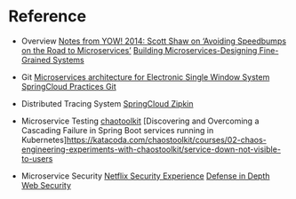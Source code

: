 # Reference

  - Overview
		[Notes from YOW! 2014: Scott Shaw on ‘Avoiding Speedbumps on the Road to Microservices’](http://www.grahamlea.com/2015/03/notes-from-yow-2014-scott-shaw-on-avoiding-speedbumps-on-the-road-to-microservices/)
		[Building Microservices-Designing Fine-Grained Systems](https://www.amazon.com/gp/product/1491950358/ref=as_li_tl?ie=UTF8&camp=1789&creative=390957&creativeASIN=1491950358&linkCode=as2&tag=em0e0-20&linkId=VUWOTCRQEXEZ4R3F)
  - Git
		[Microservices architecture for Electronic Single Window System](https://sumoonp.wordpress.com/)
		[SpringCloud Practices Git](https://gitee.com/ylimhhmily/SpringCloudTutorial)


  - Distributed Tracing System
		[SpringCloud Zipkin](https://blog.csdn.net/z8414/article/details/78600646)

  - Microservice Testing
		[chaotoolkit](https://github.com/chaostoolkit)
		[Discovering and Overcoming a Cascading Failure in Spring Boot services running in Kubernetes]https://katacoda.com/chaostoolkit/courses/02-chaos-engineering-experiments-with-chaostoolkit/service-down-not-visible-to-users
  
  - Microservice Security
		[Netflix Security Experience](https://medium.com/netflix-techblog)
		[Defense in Depth](https://www.us-cert.gov/bsi/articles/knowledge/principles/defense-in-depth)
		[Web Security](https://www.troyhunt.com/)
   

